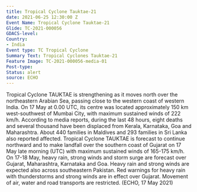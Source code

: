 ```yaml
---
title: Tropical Cyclone Tauktae-21
date: 2021-06-25 12:30:00 Z
Event Name: Tropical Cyclone Tauktae-21
Glide: TC-2021-000056
GDACS-level: 
Country:
- India
Event type: TC Tropical Cyclone
Summary Text: Tropical Cyclones Tauktae-21
Feature Image: TC-2021-000056-media-01
Post-type: 
Status: alert
source: ECHO
---
```


Tropical Cyclone TAUKTAE is strengthening as it moves north over the northeastern Arabian Sea, passing close to the western coast of western India. On 17 May at 0.00 UTC, its centre was located approximately 150 km west-southwest of Mumbai City, with maximum sustained winds of 222 km/h. According to media reports, during the last 48 hours, eight deaths and several thousand have been displaced from Kerala, Karnataka, Goa and Maharashtra. About 440 families in Maldives and 293 families in Sri Lanka also reported affected. Tropical Cyclone TAUKTAE is forecast to continue northward and to make landfall over the southern coast of Gujarat on 17 May late morning (UTC) with maximum sustained winds of 165-175 km/h. On 17-18 May, heavy rain, strong winds and storm surge are forecast over Gujarat, Maharashtra, Karnataka and Goa. Heavy rain and strong winds are expected also across southeastern Pakistan. Red warnings for heavy rain with thunderstorms and strong winds are in effect over Gujarat. Movement of air, water and road transports are restricted. (ECHO, 17 May 2021) 
